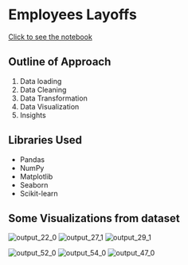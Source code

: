 # Employees Layoffs
[Click to see the notebook](https://nbviewer.org/github/mohammadafzal007/Employees_Layoffs/blob/main/Employees_Layoffs.ipynb)
## Outline of Approach
1. Data loading
2. Data Cleaning
3. Data Transformation 
4. Data Visualization
5. Insights

## Libraries Used
- Pandas
- NumPy
- Matplotlib
- Seaborn
- Scikit-learn

## Some Visualizations from dataset
![output_22_0](https://github.com/mohammadafzal007/Employees_Layoffs/assets/83740723/697a1c0e-b3c6-43c2-9633-afd9520c80da)
![output_27_1](https://github.com/mohammadafzal007/Employees_Layoffs/assets/83740723/8affe56a-efae-4f1b-b983-6d5da62a3071)
![output_29_1](https://github.com/mohammadafzal007/Employees_Layoffs/assets/83740723/608969a6-0f96-4762-b52d-1a040d8695e5)

![output_52_0](https://github.com/mohammadafzal007/Employees_Layoffs/assets/83740723/58a831aa-bd8b-4b3e-9fea-59ff334223c1)
![output_54_0](https://github.com/mohammadafzal007/Employees_Layoffs/assets/83740723/fcdb2038-0b6d-44db-a3df-423a09cc6fee)
![output_47_0](https://github.com/mohammadafzal007/Employees_Layoffs/assets/83740723/18fe4d92-2611-4e16-9cb3-536a4d7ec3cf)
